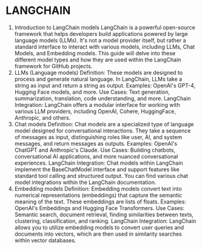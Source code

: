 # LANGCHAIN
1. Introduction to LangChain models
LangChain is a powerful open-source framework that helps developers build applications powered by large language models (LLMs). It's not a model provider itself, but rather a standard interface to interact with various models, including LLMs, Chat Models, and Embedding models. This guide will delve into these different model types and how they are used within the LangChain framework for GitHub projects.
2. LLMs (Language models)
Definition: These models are designed to process and generate natural language. In LangChain, LLMs take a string as input and return a string as output.
Examples: OpenAI's GPT-4, Hugging Face models, and more.
Use Cases: Text generation, summarization, translation, code understanding, and more.
LangChain Integration: LangChain offers a modular interface for working with various LLM providers, including OpenAI, Cohere, HuggingFace, Anthropic, and others.
3. Chat models
Definition: Chat models are a specialized type of language model designed for conversational interactions. They take a sequence of messages as input, distinguishing roles like user, AI, and system messages, and return messages as outputs.
Examples: OpenAI's ChatGPT and Anthropic's Claude.
Use Cases: Building chatbots, conversational AI applications, and more nuanced conversational experiences.
LangChain Integration: Chat models within LangChain implement the BaseChatModel interface and support features like standard tool calling and structured output. You can find various chat model integrations within the LangChain documentation.
4. Embedding models
Definition: Embedding models convert text into numerical representations (embeddings) that capture the semantic meaning of the text. These embeddings are lists of floats.
Examples: OpenAI's Embeddings and Hugging Face Transformers.
Use Cases: Semantic search, document retrieval, finding similarities between texts, clustering, classification, and ranking.
LangChain Integration: LangChain allows you to utilize embedding models to convert user queries and documents into vectors, which are then used in similarity searches within vector databases.
